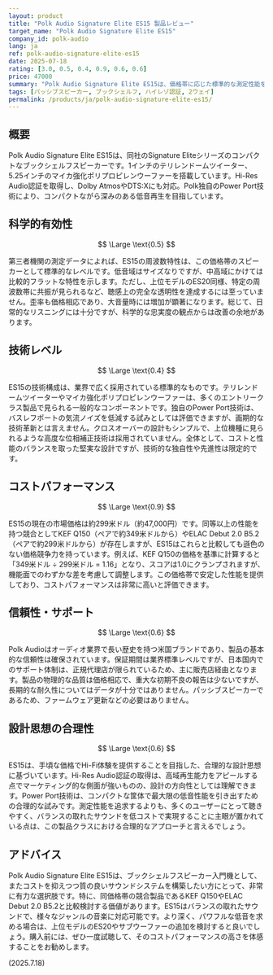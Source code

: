 ```yaml
---
layout: product
title: "Polk Audio Signature Elite ES15 製品レビュー"
target_name: "Polk Audio Signature Elite ES15"
company_id: polk-audio
lang: ja
ref: polk-audio-signature-elite-es15
date: 2025-07-18
rating: [3.0, 0.5, 0.4, 0.9, 0.6, 0.6]
price: 47000
summary: "Polk Audio Signature Elite ES15は、価格帯に応じた標準的な測定性能を備え、優れたコストパフォーマンスを提供するブックシェルフスピーカーです。"
tags: [パッシブスピーカー, ブックシェルフ, ハイレゾ認証, 2ウェイ]
permalink: /products/ja/polk-audio-signature-elite-es15/
---
```


## 概要

Polk Audio Signature Elite ES15は、同社のSignature Eliteシリーズのコンパクトなブックシェルフスピーカーです。1インチのテリレンドームツイーター、5.25インチのマイカ強化ポリプロピレンウーファーを搭載しています。Hi-Res Audio認証を取得し、Dolby AtmosやDTS:Xにも対応。Polk独自のPower Port技術により、コンパクトながら深みのある低音再生を目指しています。

## 科学的有効性

$$ \Large \text{0.5} $$

第三者機関の測定データによれば、ES15の周波数特性は、この価格帯のスピーカーとして標準的なレベルです。低音域はサイズなりですが、中高域にかけては比較的フラットな特性を示します。ただし、上位モデルのES20同様、特定の周波数帯に共振が見られるなど、聴感上の完全な透明性を達成するには至っていません。歪率も価格相応であり、大音量時には増加が顕著になります。総じて、日常的なリスニングには十分ですが、科学的な忠実度の観点からは改善の余地があります。

## 技術レベル

$$ \Large \text{0.4} $$

ES15の技術構成は、業界で広く採用されている標準的なものです。テリレンドームツイーターやマイカ強化ポリプロピレンウーファーは、多くのエントリークラス製品で見られる一般的なコンポーネントです。独自のPower Port技術は、バスレフポートの気流ノイズを低減する試みとしては評価できますが、画期的な技術革新とは言えません。クロスオーバーの設計もシンプルで、上位機種に見られるような高度な位相補正技術は採用されていません。全体として、コストと性能のバランスを取った堅実な設計ですが、技術的な独自性や先進性は限定的です。

## コストパフォーマンス

$$ \Large \text{0.9} $$

ES15の現在の市場価格は約299米ドル（約47,000円）です。同等以上の性能を持つ競合としてKEF Q150（ペアで約349米ドルから）やELAC Debut 2.0 B5.2（ペアで約299米ドルから）が存在しますが、ES15はこれらと比較しても遜色のない価格競争力を持っています。例えば、KEF Q150の価格を基準に計算すると「349米ドル ÷ 299米ドル = 1.16」となり、スコアは1.0にクランプされますが、機能面でのわずかな差を考慮して調整します。この価格帯で安定した性能を提供しており、コストパフォーマンスは非常に高いと評価できます。

## 信頼性・サポート

$$ \Large \text{0.6} $$

Polk Audioはオーディオ業界で長い歴史を持つ米国ブランドであり、製品の基本的な信頼性は確保されています。保証期間は業界標準レベルですが、日本国内でのサポート体制は、正規代理店が限られているため、主に販売店経由となります。製品の物理的な品質は価格相応で、重大な初期不良の報告は少ないですが、長期的な耐久性についてはデータが十分ではありません。パッシブスピーカーであるため、ファームウェア更新などの必要はありません。

## 設計思想の合理性

$$ \Large \text{0.6} $$

ES15は、手頃な価格でHi-Fi体験を提供することを目指した、合理的な設計思想に基づいています。Hi-Res Audio認証の取得は、高域再生能力をアピールする点でマーケティング的な側面が強いものの、設計の方向性としては理解できます。Power Port技術は、コンパクトな筐体で最大限の低音性能を引き出すための合理的な試みです。測定性能を追求するよりも、多くのユーザーにとって聴きやすく、バランスの取れたサウンドを低コストで実現することに主眼が置かれている点は、この製品クラスにおける合理的なアプローチと言えるでしょう。

## アドバイス

Polk Audio Signature Elite ES15は、ブックシェルフスピーカー入門機として、またコストを抑えつつ質の良いサウンドシステムを構築したい方にとって、非常に有力な選択肢です。特に、同価格帯の競合製品であるKEF Q150やELAC Debut 2.0 B5.2と比較検討する価値があります。ES15はバランスの取れたサウンドで、様々なジャンルの音楽に対応可能です。より深く、パワフルな低音を求める場合は、上位モデルのES20やサブウーファーの追加を検討すると良いでしょう。購入前には、ぜひ一度試聴して、そのコストパフォーマンスの高さを体感することをお勧めします。

(2025.7.18)